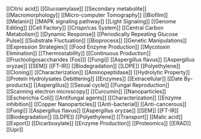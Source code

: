 [[Citric acid]]
[[Glucoamylase]]
[[Secondary metabolite]]
[[Macromorphology]]
[[Micro-computer Tomography]]
[[Biofilm]]
[[Melanin]]
[[MAPK signaling pathway]]
[[Light Signaling]]
[[Genome Editing]]
[[Cell Factory]]
[[Crispr/cas System]]
[[Central Carbon Metabolism]]
[[Dynamic Response]]
[[Periodically Repeating Glucose Pulse]]
[[Substrate Fluctuation]]
[[Bioprocess]]
[[Genetic Manipulations]]
[[Expression Strategies]]
[[Food Enzyme Production]]
[[Mycotoxin Elimination]]
[[Thermostability]]
[[Continuous Production]]
[[Fructooligosaccharides (Fos)]]
[[Fungi]]
[[Aspergillus flavus]]
[[Aspergillus oryzae]]
[[SEM]]
[[FT-IR]]
[[Biodegradation]]
[[LDPE]]
[[Polyethylene]]
[[Cloning]]
[[Characterization]]
[[Aminopeptidase]]
[[Hydrolytic Property]]
[[Protein Hydrolysates Debittering]]
[[Enzymes]]
[[Extracellular]]
[[Date By-products]]
[[Aspergillus]]
[[Sexual cycle]]
[[Fungal Reproduction]]
[[Scanning electron microscopy]]
[[Curcumin]]
[[Nanoparticles]]
[[Escherichia Coli]]
[[Antifungal agents]]
[[Characterization]]
[[Enzyme inhibition]]
[[Copper Nanoparticles]]
[[Anti-bacterial]]
[[Anti-cancerous]]
[[Fungi]]
[[Aspergillus flavus]]
[[Aspergillus oryzae]]
[[SEM]]
[[FT-IR]]
[[Biodegradation]]
[[LDPE]]
[[Polyethylene]]
[[Transport]]
[[Malic acid]]
[[Export]]
[[Dicarboxylate]]
[[Enzyme Production]]
[[Proteomics]]
[[ERAD]]
[[Upr]]
